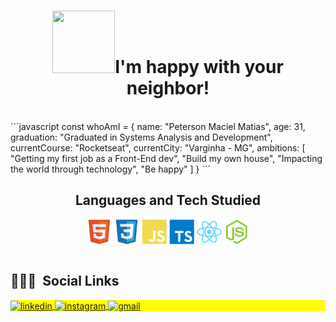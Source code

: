 
<h1 align="center"><img height="100" width="100" src="https://user-images.githubusercontent.com/.gif"/>I'm happy with your neighbor!</h1>

<br>
```javascript
const whoAmI = {
  name: "Peterson Maciel Matias",
  age: 31,
  graduation: "Graduated in Systems Analysis and Development",
  currentCourse: "Rocketseat",
  currentCity: "Varginha - MG",
  ambitions: [
    "Getting my first job as a Front-End dev",
    "Build my own house",
    "Impacting the world through technology",
    "Be happy"
  ]
}
```
<br>
<div align="center">
  <h2>Languages and Tech Studied</h2>
    <img align="center" alt="Pedro-HTML" height="40" width="40" src="https://raw.githubusercontent.com/devicons/devicon/master/icons/html5/html5-original.svg">
    <img align="center" alt="Pedro-CSS" height="40" width="40" src="https://raw.githubusercontent.com/devicons/devicon/master/icons/css3/css3-original.svg">
    <img align="center" alt="Pedro-Js" height="40" width="40" src="https://raw.githubusercontent.com/devicons/devicon/master/icons/javascript/javascript-plain.svg">
    <img align="center" alt="Pedro-Ts" height="40" width="40" src="https://raw.githubusercontent.com/devicons/devicon/master/icons/typescript/typescript-plain.svg">
    <img align="center" alt="Pedro-React" height="40" width="40" src="https://raw.githubusercontent.com/devicons/devicon/master/icons/react/react-original.svg">
    <img align="center" alt="Pedro-Node" height="40" width="40" src="https://raw.githubusercontent.com/devicons/devicon/master/icons/nodejs/nodejs-original.svg">
</div>

<br>
<div align="left">
  <h2>👨🏽‍🦲 &nbsp;Social Links</h2>

<p align="left" style="background:yellow">

<a href="www.linkedin.com/in/peterson-matias-1a6829211" target="_blank">
  <img align="center" src="https://img.shields.io/badge/-peterson-05122A?style=flat&logo=linkedin" alt="linkedin"/>
</a>
<a href="https://www.instagram.com/peterson.pna/" target="_blank">
 <img align="center" src="https://img.shields.io/badge/-peterson-05122A?style=flat&logo=instagram" alt="instagram"/>
</a>
<a href="https://pmacielmatias@gmail.com" target="_blank">
 <img align="center" src="https://img.shields.io/badge/-peterson-05122A?style=flat&logo=gmail" alt="gmail"/>
</a>
</p>
</div>

<!--
**Petersonmatias/Petersonmatias** is a ✨ _special_ ✨ repository because its `README.md` (this file) appears on your GitHub profile.
Here are some ideas to get you started:
- 🔭 I’m currently working on ...
- 🌱 I’m currently learning ...
- 👯 I’m looking to collaborate on ...
- 🤔 I’m looking for help with ...
- 💬 Ask me about ...
- 📫 How to reach me: ...
- 😄 Pronouns: ...
- ⚡ Fun fact: ...
-->
